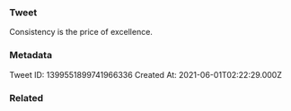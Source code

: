 ### Tweet
Consistency is the price of excellence.

### Metadata
Tweet ID: 1399551899741966336
Created At: 2021-06-01T02:22:29.000Z

### Related

